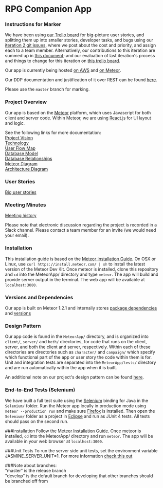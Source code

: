 # RPG Companion App  

### Instructions for Marker
We have been using [our Trello board](https://trello.com/b/IYE6wlS5/4350) for big-picture user stories, and splitting them up into smaller stories, developer tasks, and bugs using our [iteration 2 git issues](https://github.com/cameronpenner/SoftwareEngineering2/issues?q=is%3Aissue+milestone%3A%22Iteration+2%22+is%3Aclosed), where we post about the cost and priority, and assign each to a team member. Alternatively, our contributions to this iteration are summed up in [this document](https://docs.google.com/document/d/1VZ51a9XeNEVHGBGt0svqGsoXaxb3YFXm0-SYghIq-Gc/edit?usp=sharing); and our evaluation of last iteration's process and things to change for this iteration on [this trello board](https://trello.com/b/UY0zflXQ/retro-iteration-1).  

Our app is currently being hosted [on AWS](http://52.36.207.133:3000/) and [on Meteor](http://rpgcompanion.meteor.com).

Our DDP documentation and justification of it over REST can be found [here](https://docs.google.com/document/d/15u_med2RhxHqvzpFxNDgSYxE5a1q1_Pj2FRalbPUYQg/edit?usp=sharing).  

Please use the `master` branch for marking.  

### Project Overview
Our app is based on the [Meteor](https://www.meteor.com/) platform, which uses Javascript for both client and server code. Within Meteor, we are using [React.js](https://facebook.github.io/react/) for UI layout and logic.  

See the following links for more documentation:  
   [Project Vision](https://docs.google.com/document/d/1vjb-VSGzE597DyjM7nernY6ocQbtDChBV6MGlIx8y2M/edit)  
   [Technology](https://docs.google.com/document/d/1-QhJxHtYhCSyte3LNl1k16DtLTLiLlqqZ8P3DW_PkMM/edit)  
   [User Flow Map](https://docs.google.com/drawings/d/1xkV3fqgLv9Vz-iEGV-DE5ZwTQiR9ZMqnLL53eOsDK2o/edit?usp=sharing)  
   [Database Model](https://docs.google.com/spreadsheets/d/14O9qqzI_PcDS76ECVIxYLPFbdDCoeWQ6UM7BqzKDce4/edit?usp=sharing)  
   [Database Relationships](https://docs.google.com/drawings/d/1Q1mSQB5q5122A_x4M2EyA5StGdyv11w7h7c4ZVCXBAQ/edit?usp=sharing)  
   [Meteor Diagram](https://docs.google.com/drawings/d/1AlJED4PdlEZFEkn0a4w8DTdLhixfg7OfRQHyjip_fig/edit?usp=sharing)  
   [Architecture Diagram](https://docs.google.com/drawings/d/1fKzn2iSpk6Bu2LMwaYCE5Bkbep8kTizcBKqvfKNS42Y/edit?usp=sharing)  

### User Stories  
[Big user stories](https://trello.com/b/IYE6wlS5/4350)  

### Meeting Minutes  
[Meeting history](https://drive.google.com/folderview?id=0B9MCO8Sk7I1dbzlzcTJmajBTTDg&usp=sharing)  

Please note that electronic discussion regarding the project is recorded in a Slack channel. Please contact a team member for an invite (we would need your email).  

### Installation
This installation guide is based on the [Meteor Installation Guide](https://www.meteor.com/install). On OSX or Linux, use `curl https://install.meteor.com/ | sh` to install the latest version of the Meteor Dev Kit. Once meteor is installed, clone this repository and `cd` into the MeteorApp/ directory and type `meteor`. The app will build and provide server output in the terminal. The web app will be available at `localhost:3000`.

### Versions and Dependencies  
Our app is built on Meteor 1.2.1 and internally stores [package dependencies](https://github.com/cameronpenner/SoftwareEngineering2/blob/develop/MeteorApp/.meteor/packages) and [versions](https://github.com/cameronpenner/SoftwareEngineering2/blob/develop/MeteorApp/.meteor/versions)

### Design Pattern  
Our app code is found in the `MeteorApp/` directory, and is organized into `client/`, `server/` and `both/` directories, for code that runs on the client, server, and both the client and server, respectively. Within each of these directories are directories such as `character/` and `campaign/` which specify which functional part of the app or user story the code within them is for. Unit and integration tests are separated into the `MeteorApp/tests/` directory and are run automatically within the app when it is built.  

An additional note on our project's design pattern can be found [here](https://docs.google.com/document/d/1vymuKmtHZd4tbO8SAMZfaR9r_FIGkbHxl9ZcOTyFBr0/edit?usp=sharing).  

### End-to-End Tests (Selenium)  
We have built a full test suite using the [Selenium](http://www.seleniumhq.org/) binding for Java in the `Selenium/` folder. Run the Meteor app locally in production mode using `meteor --production run` and make sure [Firefox](https://www.mozilla.org/en-US/firefox/desktop/) is installed. Then open the `Selenium/` folder as a project in [Eclipse](https://eclipse.org/) and run as JUnit 4 tests. All tests should pass on the second run.

###Installation
Follow the [Meteor Installation Guide](https://www.meteor.com/install). Once meteor is installed, `cd` into the MeteorApp/ directory and run `meteor`. The app will be available in your web browser at `localhost:3000`.

###Unit Tests
To run the server side unit tests, set the environment variable JASMINE_SERVER_UNIT=1. For more information [check this out](https://meteor-testing.readme.io/docs/jasmine-testing-modes#section-server-unit-test-mode)

###Note about branches:  
"master" is the release branch  
"develop" is the default branch for developing that other branches should be branched off from
